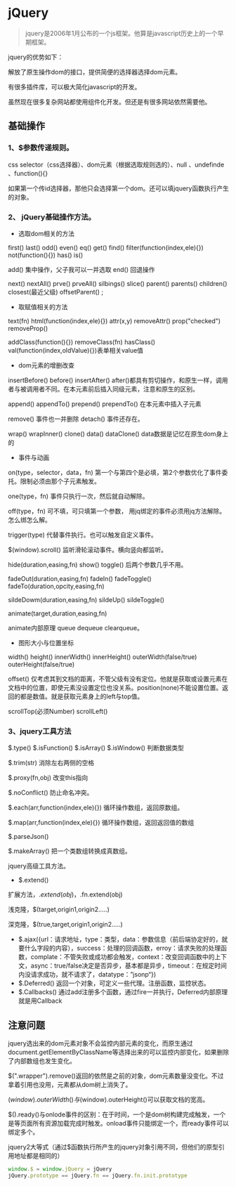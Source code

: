 # jQuery

> jquery是2006年1月公布的一个js框架。他算是javascript历史上的一个早期框架。

jquery的优势如下：

解放了原生操作dom的接口，提供简便的选择器选择dom元素。

有很多插件库，可以极大简化javascript的开发。

虽然现在很多复杂网站都使用组件化开发。但还是有很多网站依然需要他。



## 基础操作

### 1、$参数传递规则。

css selector（css选择器）、dom元素（根据选取规则选的）、null 、undefinde 、function(){}

如果第一个传id选择器，那他只会选择第一个dom。还可以填jquery函数执行产生的对象。

### 2、 jQuery基础操作方法。

- 选取dom相关的方法

first() last() odd() even() eq() get() find() filter(function(index,ele){}) not(function(){}) has() is()

add() 集中操作，父子我可以一并选取  end() 回退操作

next() nextAll() prve() prveAll()  silbings() slice() parent() parents() children() closest(最近父级) offsetParent() ;

- 取赋值相关的方法

text(fn) html(function(index,ele){}) attr(x,y) removeAttr() prop("checked") removeProp() 

addClass(function(){})  removeClass(fn) hasClass() val(function(index,oldValue){})表单相关value值

- dom元素的增删改查

insertBefore()  before() insertAfter() after()都具有剪切操作，和原生一样，调用者与被调用者不同。在本元素前后插入同级元素，注意和原生的区别。

append() appendTo()  prepend() prependTo() 在本元素中插入子元素

remove() 事件也一并删除 detach() 事件还存在。 

wrap() wrapInner() clone() data() dataClone() data数据是记忆在原生dom身上的

- 事件与动画

on(type，selector，data，fn) 第一个与第四个是必填，第2个参数优化了事件委托。限制必须由那个子元素触发。

one(type，fn) 事件只执行一次，然后就自动解除。

off(type，fn) 可不填，可只填第一个参数， 用jq绑定的事件必须用jq方法解除。怎么绑怎么解。

trigger(type) 代替事件执行。也可以触发自定义事件。 

$(window).scroll() 监听滑轮滚动事件。横向竖向都监听。

hide(duration,easing,fn) show() toggle() 后两个参数几乎不用。

fadeOut(duration,easing,fn) fadeIn() fadeToggle() fadeTo(duration,opcity,easing,fn)

sildeDowm(duration,easing,fn) sildeUp() sildeToggle()

animate(target,duration,easing,fn)

animate内部原理 queue dequeue clearqueue。

- 图形大小与位置坐标

width() height()  innerWidth() innerHeight() outerWidth(false/true) outerHeight(false/true)

offset() 仅考虑其到文档的距离，不管父级有没有定位。他就是获取或设置元素在文档中的位置，即使元素没设置定位也没关系。position(none)不能设置位置。返回的都是数值。就是获取元素身上的left与top值。

scrollTop(必须Number) scrollLeft() 

### 3、jquery工具方法

$.type() $.isFunction() $.isArray() $.isWindow() 判断数据类型 

$.trim(str) 消除左右两侧的空格

$.proxy(fn,obj) 改变this指向

$.noConflict() 防止命名冲突。 

$.each(arr,function(index,ele){}) 循环操作数组，返回原数组。

$.map(arr,function(index,ele){}) 循环操作数组，返回返回值的数组

$.parseJson()

$.makeArray() 把一个类数组转换成真数组。

jquery高级工具方法。

- $.extend()

扩展方法，$.extend(obj)，$.fn.extend(obj)

浅克隆，$(target,origin1,origin2.....) 

深克隆，$(true,target,origin1,origin2.....)

- $.ajax({url：请求地址，type：类型，data：参数信息（前后端协定好的，就要什么字段的内容），success：处理的回调函数，erroy：请求失败的处理函数，complate：不管失败或成功都会触发，context：改变回调函数中的上下文，async：true/false决定是否异步，基本都是异步，timeout：在规定时间内没请求成功，就不请求了，datatype：”jsonp“})
- $.Deferred() 返回一个对象，可定义一些代理。注册函数，监控状态。 
- $.Callbacks() 通过add注册多个函数，通过fire一并执行，Deferred内部原理就是用Callback



## 注意问题

jquery选出来的dom元素对象不会监控内部元素的变化，而原生通过document.getElementByClassName等选择出来的可以监控内部变化，如果删除了内部数组也发生变化。

$(".wrapper").remove()返回的依然是之前的对象，dom元素数量没变化。不过拿着引用也没用，元素都从dom树上消失了。

$(window).outerWidth()与$(window).outerHeight()可以获取文档的宽高。

$().ready()与onlode事件的区别：在于时间，一个是dom树构建完成触发，一个是等页面所有资源加载完成时触发。onload事件只能绑定一个，而ready事件可以绑定多个。

jquery2大等式（通过$函数执行所产生的jquery对象引用不同，但他们的原型引用地址都是相同的）

```javascript
window.$ = window.jQuery = jQuery
jQuery.prototype == jQuery.fn == jQuery.fn.init.prototype
```


